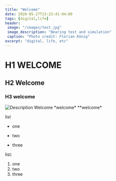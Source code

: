 ```yaml
---
title: "Welcome"
date: 2020-05-27T13:23:41-04:00
tags: [digital,life]
header:
 image: "/images/test.jpg"
 image_description: "Bearing test and simulation"
 caption: "Photo credit: Florian König"
excerpt: "digital, life, etc"
---
```



# H1 WELCOME
## H2 Welcome
### H3 welcome
<img src="{{ site.url }}{{ site.baseurl }} /images/stst_fast.gif" alt="Description">
Welcome *welcome* **welcome*

list
* one
+ two
- three

list:
1. one
2. two
3. three

